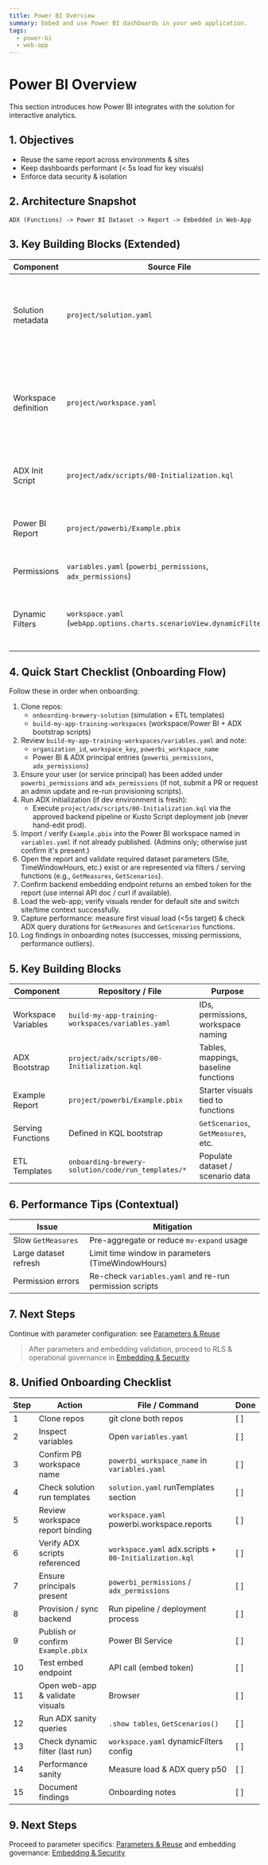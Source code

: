 ```yaml
---
title: Power BI Overview
summary: Embed and use Power BI dashboards in your web application.
tags:
  - power-bi
  - web-app
---
```


# Power BI Overview

This section introduces how Power BI integrates with the solution for interactive analytics.

## 1. Objectives

- Reuse the same report across environments & sites
- Keep dashboards performant (< 5s load for key visuals)
- Enforce data security & isolation

## 2. Architecture Snapshot

```
ADX (Functions) -> Power BI Dataset -> Report -> Embedded in Web-App
```

## 3. Key Building Blocks (Extended)

| Component | Source File | Purpose |
|-----------|------------|---------|
| Solution metadata | `project/solution.yaml` | Declares run templates (Example, ETL) & parameters feeding scenarios |
| Workspace definition | `project/workspace.yaml` | Defines Power BI workspace, ADX scripts, Event Hub connectors, webApp embedding options |
| ADX Init Script | `project/adx/scripts/00-Initialization.kql` | Creates tables & functions consumed by report |
| Power BI Report | `project/powerbi/Example.pbix` | Visualization layer referencing serving functions |
| Permissions | `variables.yaml` (`powerbi_permissions`, `adx_permissions`) | Grants principals access |
| Dynamic Filters | `workspace.yaml` (`webApp.options.charts.scenarioView.dynamicFilters`) | Auto-apply context filters (e.g., last simulation run) |

## 4. Quick Start Checklist (Onboarding Flow)

Follow these in order when onboarding:

1. Clone repos:
   - `onboarding-brewery-solution` (simulation + ETL templates)
   - `build-my-app-training-workspaces` (workspace/Power BI + ADX bootstrap scripts)
2. Review `build-my-app-training-workspaces/variables.yaml` and note:
   - `organization_id`, `workspace_key`, `powerbi_workspace_name`
   - Power BI & ADX principal entries (`powerbi_permissions`, `adx_permissions`)
3. Ensure your user (or service principal) has been added under `powerbi_permissions` and `adx_permissions` (if not, submit a PR or request an admin update and re-run provisioning scripts).
4. Run ADX initialization (if dev environment is fresh):
   - Execute `project/adx/scripts/00-Initialization.kql` via the approved backend pipeline or Kusto Script deployment job (never hand-edit prod).
5. Import / verify `Example.pbix` into the Power BI workspace named in `variables.yaml` if not already published. (Admins only; otherwise just confirm it's present.)
6. Open the report and validate required dataset parameters (Site, TimeWindowHours, etc.) exist or are represented via filters / serving functions (e.g., `GetMeasures`, `GetScenarios`).
7. Confirm backend embedding endpoint returns an embed token for the report (use internal API doc / curl if available).
8. Load the web-app; verify visuals render for default site and switch site/time context successfully.
9. Capture performance: measure first visual load (<5s target) & check ADX query durations for `GetMeasures` and `GetScenarios` functions.
10. Log findings in onboarding notes (successes, missing permissions, performance outliers).

## 5. Key Building Blocks

| Component | Repository / File | Purpose |
|-----------|------------------|---------|
| Workspace Variables | `build-my-app-training-workspaces/variables.yaml` | IDs, permissions, workspace naming |
| ADX Bootstrap | `project/adx/scripts/00-Initialization.kql` | Tables, mappings, baseline functions |
| Example Report | `project/powerbi/Example.pbix` | Starter visuals tied to functions |
| Serving Functions | Defined in KQL bootstrap | `GetScenarios`, `GetMeasures`, etc. |
| ETL Templates | `onboarding-brewery-solution/code/run_templates/*` | Populate dataset / scenario data |

## 6. Performance Tips (Contextual)

| Issue | Mitigation |
|-------|------------|
| Slow `GetMeasures` | Pre-aggregate or reduce `mv-expand` usage | 
| Large dataset refresh | Limit time window in parameters (TimeWindowHours) |
| Permission errors | Re-check `variables.yaml` and re-run permission scripts |

## 7. Next Steps

Continue with parameter configuration: see [Parameters & Reuse](./power-bi-parameters.md)

> After parameters and embedding validation, proceed to RLS & operational governance in [Embedding & Security](./power-bi-embedding.md)

## 8. Unified Onboarding Checklist

| Step | Action | File / Command | Done |
|------|--------|----------------|------|
| 1 | Clone repos | git clone both repos | [ ] |
| 2 | Inspect variables | Open `variables.yaml` | [ ] |
| 3 | Confirm PB workspace name | `powerbi_workspace_name` in `variables.yaml` | [ ] |
| 4 | Check solution run templates | `solution.yaml` runTemplates section | [ ] |
| 5 | Review workspace report binding | `workspace.yaml` powerbi.workspace.reports | [ ] |
| 6 | Verify ADX scripts referenced | `workspace.yaml` adx.scripts + `00-Initialization.kql` | [ ] |
| 7 | Ensure principals present | `powerbi_permissions` / `adx_permissions` | [ ] |
| 8 | Provision / sync backend | Run pipeline / deployment process | [ ] |
| 9 | Publish or confirm `Example.pbix` | Power BI Service | [ ] |
| 10 | Test embed endpoint | API call (embed token) | [ ] |
| 11 | Open web-app & validate visuals | Browser | [ ] |
| 12 | Run ADX sanity queries | `.show tables`, `GetScenarios()` | [ ] |
| 13 | Check dynamic filter (last run) | `workspace.yaml` dynamicFilters config | [ ] |
| 14 | Performance sanity | Measure load & ADX query p50 | [ ] |
| 15 | Document findings | Onboarding notes | [ ] |

## 9. Next Steps

Proceed to parameter specifics: [Parameters & Reuse](./power-bi-parameters.md) and embedding governance: [Embedding & Security](./power-bi-embedding.md)
